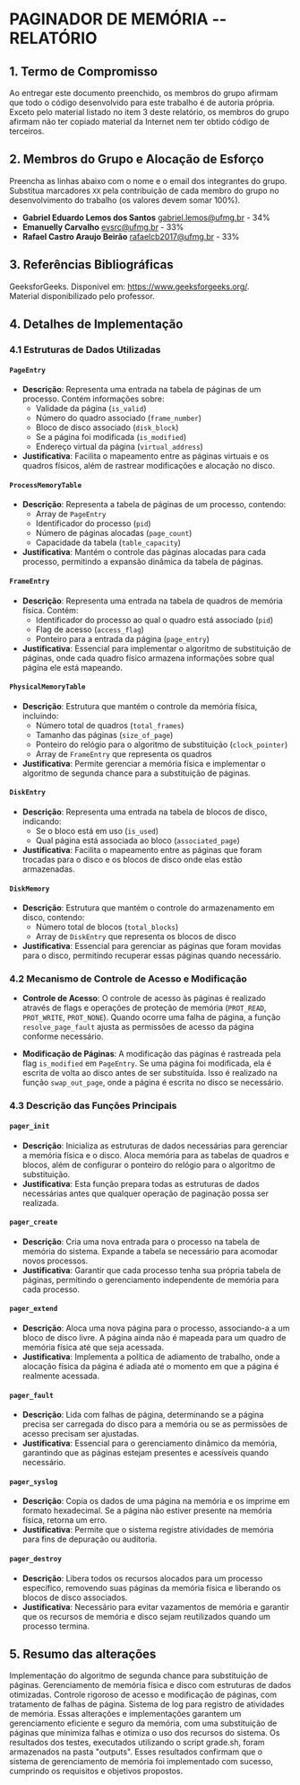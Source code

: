 # PAGINADOR DE MEMÓRIA -- RELATÓRIO

## 1. Termo de Compromisso

Ao entregar este documento preenchido, os membros do grupo afirmam que todo o código desenvolvido para este trabalho é de autoria própria. Exceto pelo material listado no item 3 deste relatório, os membros do grupo afirmam não ter copiado material da Internet nem ter obtido código de terceiros.

## 2. Membros do Grupo e Alocação de Esforço

Preencha as linhas abaixo com o nome e o email dos integrantes do grupo. Substitua marcadores `XX` pela contribuição de cada membro do grupo no desenvolvimento do trabalho (os valores devem somar 100%).

- **Gabriel Eduardo Lemos dos Santos** <gabriel.lemos@ufmg.br> - 34%
- **Emanuelly Carvalho** <evsrc@ufmg.br> - 33%
- **Rafael Castro Araujo Beirão** <rafaelcb2017@ufmg.br> - 33%

## 3. Referências Bibliográficas

GeeksforGeeks. Disponível em: https://www.geeksforgeeks.org/.  
Material disponibilizado pelo professor.

## 4. Detalhes de Implementação

### 4.1 Estruturas de Dados Utilizadas

#### `PageEntry`
- **Descrição**: Representa uma entrada na tabela de páginas de um processo. Contém informações sobre:
  - Validade da página (`is_valid`)
  - Número do quadro associado (`frame_number`)
  - Bloco de disco associado (`disk_block`)
  - Se a página foi modificada (`is_modified`)
  - Endereço virtual da página (`virtual_address`)
- **Justificativa**: Facilita o mapeamento entre as páginas virtuais e os quadros físicos, além de rastrear modificações e alocação no disco.

#### `ProcessMemoryTable`
- **Descrição**: Representa a tabela de páginas de um processo, contendo:
  - Array de `PageEntry`
  - Identificador do processo (`pid`)
  - Número de páginas alocadas (`page_count`)
  - Capacidade da tabela (`table_capacity`)
- **Justificativa**: Mantém o controle das páginas alocadas para cada processo, permitindo a expansão dinâmica da tabela de páginas.

#### `FrameEntry`
- **Descrição**: Representa uma entrada na tabela de quadros de memória física. Contém:
  - Identificador do processo ao qual o quadro está associado (`pid`)
  - Flag de acesso (`access_flag`)
  - Ponteiro para a entrada da página (`page_entry`)
- **Justificativa**: Essencial para implementar o algoritmo de substituição de páginas, onde cada quadro físico armazena informações sobre qual página ele está mapeando.

#### `PhysicalMemoryTable`
- **Descrição**: Estrutura que mantém o controle da memória física, incluindo:
  - Número total de quadros (`total_frames`)
  - Tamanho das páginas (`size_of_page`)
  - Ponteiro do relógio para o algoritmo de substituição (`clock_pointer`)
  - Array de `FrameEntry` que representa os quadros
- **Justificativa**: Permite gerenciar a memória física e implementar o algoritmo de segunda chance para a substituição de páginas.

#### `DiskEntry`
- **Descrição**: Representa uma entrada na tabela de blocos de disco, indicando:
  - Se o bloco está em uso (`is_used`)
  - Qual página está associada ao bloco (`associated_page`)
- **Justificativa**: Facilita o mapeamento entre as páginas que foram trocadas para o disco e os blocos de disco onde elas estão armazenadas.

#### `DiskMemory`
- **Descrição**: Estrutura que mantém o controle do armazenamento em disco, contendo:
  - Número total de blocos (`total_blocks`)
  - Array de `DiskEntry` que representa os blocos de disco
- **Justificativa**: Essencial para gerenciar as páginas que foram movidas para o disco, permitindo recuperar essas páginas quando necessário.

### 4.2 Mecanismo de Controle de Acesso e Modificação

- **Controle de Acesso**: O controle de acesso às páginas é realizado através de flags e operações de proteção de memória (`PROT_READ`, `PROT_WRITE`, `PROT_NONE`). Quando ocorre uma falha de página, a função `resolve_page_fault` ajusta as permissões de acesso da página conforme necessário.
  
- **Modificação de Páginas**: A modificação das páginas é rastreada pela flag `is_modified` em `PageEntry`. Se uma página foi modificada, ela é escrita de volta ao disco antes de ser substituída. Isso é realizado na função `swap_out_page`, onde a página é escrita no disco se necessário.

### 4.3 Descrição das Funções Principais

#### `pager_init`
- **Descrição**: Inicializa as estruturas de dados necessárias para gerenciar a memória física e o disco. Aloca memória para as tabelas de quadros e blocos, além de configurar o ponteiro do relógio para o algoritmo de substituição.
- **Justificativa**: Esta função prepara todas as estruturas de dados necessárias antes que qualquer operação de paginação possa ser realizada.

#### `pager_create`
- **Descrição**: Cria uma nova entrada para o processo na tabela de memória do sistema. Expande a tabela se necessário para acomodar novos processos.
- **Justificativa**: Garantir que cada processo tenha sua própria tabela de páginas, permitindo o gerenciamento independente de memória para cada processo.

#### `pager_extend`
- **Descrição**: Aloca uma nova página para o processo, associando-a a um bloco de disco livre. A página ainda não é mapeada para um quadro de memória física até que seja acessada.
- **Justificativa**: Implementa a política de adiamento de trabalho, onde a alocação física da página é adiada até o momento em que a página é realmente acessada.

#### `pager_fault`
- **Descrição**: Lida com falhas de página, determinando se a página precisa ser carregada do disco para a memória ou se as permissões de acesso precisam ser ajustadas.
- **Justificativa**: Essencial para o gerenciamento dinâmico da memória, garantindo que as páginas estejam presentes e acessíveis quando necessário.

#### `pager_syslog`
- **Descrição**: Copia os dados de uma página na memória e os imprime em formato hexadecimal. Se a página não estiver presente na memória física, retorna um erro.
- **Justificativa**: Permite que o sistema registre atividades de memória para fins de depuração ou auditoria.

#### `pager_destroy`
- **Descrição**: Libera todos os recursos alocados para um processo específico, removendo suas páginas da memória física e liberando os blocos de disco associados.
- **Justificativa**: Necessário para evitar vazamentos de memória e garantir que os recursos de memória e disco sejam reutilizados quando um processo termina.

## 5. Resumo das alterações

Implementação do algoritmo de segunda chance para substituição de páginas.
Gerenciamento de memória física e disco com estruturas de dados otimizadas.
Controle rigoroso de acesso e modificação de páginas, com tratamento de falhas de página.
Sistema de log para registro de atividades de memória.
Essas alterações e implementações garantem um gerenciamento eficiente e seguro da memória, com uma substituição de páginas que minimiza falhas e otimiza o uso dos recursos do sistema.
Os resultados dos testes, executados utilizando o script grade.sh, foram armazenados na pasta "outputs". Esses resultados confirmam que o sistema de gerenciamento de memória foi implementado com sucesso, cumprindo os requisitos e objetivos propostos.
